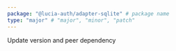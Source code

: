 ```yaml
---
package: "@lucia-auth/adapter-sqlite" # package name
type: "major" # "major", "minor", "patch"
---
```


Update version and peer dependency
